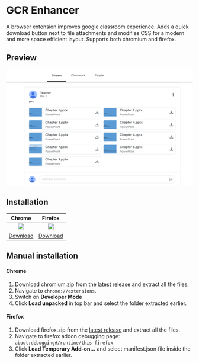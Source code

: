 # GCR Enhancer
A browser extension improves google classroom experience. Adds a quick download button next to file attachments and modifies CSS for a modern and more space efficient layout. Supports both chromium and firefox.

## Preview

<p align="center">
  <img src="storeAssets/screenshot1.png" width="800">
</p>

## Installation

|Chrome|Firefox|
|:---:|:---:|
|<a href="https://chrome.google.com/webstore/detail/google-classroom-quick-do/nbijdallbnpfkkglpdepfjdlelflfkdc"><img src="https://upload.wikimedia.org/wikipedia/commons/e/e1/Google_Chrome_icon_%28February_2022%29.svg" height="64"></a>|<a href="https://addons.mozilla.org/en-US/firefox/addon/gcr-quick-download-button/"><img src="https://upload.wikimedia.org/wikipedia/commons/a/a0/Firefox_logo%2C_2019.svg" width="64"></a>|
|[Download](https://chrome.google.com/webstore/detail/google-classroom-quick-do/nbijdallbnpfkkglpdepfjdlelflfkdc)|[Download](https://addons.mozilla.org/en-US/firefox/addon/gcr-quick-download-button/)|

## Manual installation

#### Chrome

1. Download chromium.zip from the [latest release](https://github.com/saikat0511/GCR-quick-download-button/releases/latest) and extract all the files.
2. Navigate to `chrome://extensions`. 
3. Switch on **Developer Mode**
4. Click **Load unpacked** in top bar and select the folder extracted earlier.

#### Firefox

1. Download firefox.zip from the [latest release](https://github.com/saikat0511/GCR-quick-download-button/releases/latest) and extract all the files.
2. Navigate to firefox addon debugging page: `about:debugging#/runtime/this-firefox`
3. Click **Load Temporary Add-on...** and select manifest.json file inside the folder extracted earlier.
